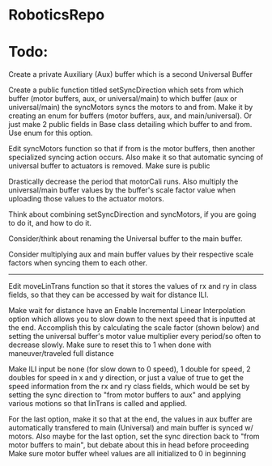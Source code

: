 # RoboticsRepo
# Todo:
Create a private Auxiliary (Aux) buffer which is a second Universal Buffer

Create a public function titled setSyncDirection which sets from which buffer (motor buffers, aux, or universal/main) to which buffer (aux or universal/main) the syncMotors syncs the motors to and from. Make it by creating an enum for buffers (motor buffers, aux, and main/universal). Or just make 2 public fields in Base class detailing which buffer to and from. Use enum for this option.

Edit syncMotors function so that if from is the motor buffers, then another specialized syncing action occurs. Also make it so that automatic syncing of universal buffer to actuators is removed. Make sure is public

Drastically decrease the period that motorCali runs. Also multiply the universal/main buffer values by the buffer's scale factor value when uploading those values to the actuator motors.

Think about combining setSyncDirection and syncMotors, if you are going to do it, and how to do it.

Consider/think about renaming the Universal buffer to the main buffer.

Consider multiplying aux and main buffer values by their respective scale factors when syncing them to each other.

---

Edit moveLinTrans function so that it stores the values of rx and ry in class fields, so that they can be accessed by wait for distance ILI.

Make wait for distance have an Enable Incremental Linear Interpolation option which allows you to slow down to the next speed that is inputted at the end. Accomplish this by calculating the scale factor (shown below) and setting the universal buffer's motor value multiplier every period/so often to decrease slowly. Make sure to reset this to 1 when done with maneuver/traveled full distance

Make ILI input be none (for slow down to 0 speed), 1 double for speed, 2 doubles for speed in x and y direction, or just a value of true to get the speed information from the rx and ry class fields, which would be set by setting the sync direction to "from motor buffers to aux" and applying various motions so that linTrans is called and applied.

For the last option, make it so that at the end, the values in aux buffer are automatically transfered to main (Universal) and main buffer is synced w/ motors. Also maybe for the last option, set the sync direction back to "from motor buffers to main", but debate about this in head before proceeding
Make sure motor buffer wheel values are all initialized to 0 in beginning
